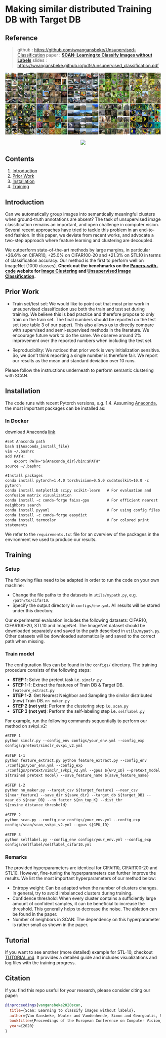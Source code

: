 # Making similar distributed Training DB with Target DB

## Reference
> github : https://github.com/wvangansbeke/Unsupervised-Classification
> paper : [**SCAN: Learning to Classify Images without Labels**](https://arxiv.org/pdf/2005.12320.pdf)
> slides : https://wvangansbeke.github.io/pdfs/unsupervised_classification.pdf

<p align="center">
    <img src="images/teaser.jpg" />
<p align="center">
    <img src="images/pipeline.png" />


## Contents
1. [Introduction](#introduction)
0. [Prior Work](#prior-work)
0. [Installation](#installation)
0. [Training](#training)

## Introduction
Can we automatically group images into semantically meaningful clusters when ground-truth annotations are absent? The task of unsupervised image classification remains an important, and open challenge in computer vision. Several recent approaches have tried to tackle this problem in an end-to-end fashion. In this paper, we deviate from recent works, and advocate a two-step approach where feature learning and clustering are decoupled.

We outperform state-of-the-art methods by large margins, in particular +26.6% on CIFAR10, +25.0% on CIFAR100-20 and +21.3% on STL10 in terms of classification accuracy.  Our method is the first to perform well on ImageNet (1000 classes).
__Check out the benchmarks on the [Papers-with-code](https://paperswithcode.com/paper/learning-to-classify-images-without-labels) website for [Image Clustering](https://paperswithcode.com/task/image-clustering) and [Unsupervised Image Classification](https://paperswithcode.com/task/unsupervised-image-classification).__

## Prior Work
- Train set/test set:
We would like to point out that most prior work in unsupervised classification use both the train and test set during training. We believe this is bad practice and therefore propose to only train on the train set. The final numbers should be reported on the test set (see table 3 of our paper). This also allows us to directly compare with supervised and semi-supervised methods in the literature. We encourage future work to do the same. We observe around 2% improvement over the reported numbers when including the test set.

- Reproducibility: 
We noticed that prior work is very initialization sensitive. So, we don't think reporting a single number is therefore fair. We report our results as the mean and standard deviation over 10 runs. 

Please follow the instructions underneath to perform semantic clustering with SCAN.

## Installation
The code runs with recent Pytorch versions, e.g. 1.4. 
Assuming [Anaconda](https://docs.anaconda.com/anaconda/install/), the most important packages can be installed as:

### In Docker
download Anaconda [link](https://www.anaconda.com/products/individual#linux)
```shell 
#set Anaconda path 
bash ${Anaconda_install_file}
vim ~/.bashrc
add PATH:
    export PATH="${Anaconda_dir}/bin:$PATH"
source ~/.bashrc
```

```shell
#Install packages
conda install pytorch=1.4.0 torchvision=0.5.0 cudatoolkit=10.0 -c pytorch
conda install matplotlib scipy scikit-learn   # For evaluation and confusion matrix visualization
conda install -c conda-forge faiss-gpu        # For efficient nearest neighbors search 
conda install pyyaml                          # For using config files
conda install -c conda-forge easydict
conda install termcolor                       # For colored print statements
```
We refer to the `requirements.txt` file for an overview of the packages in the environment we used to produce our results.

## Training

### Setup
The following files need to be adapted in order to run the code on your own machine:
- Change the file paths to the datasets in `utils/mypath.py`, e.g. `/path/to/cifar10`.
- Specify the output directory in `configs/env.yml`. All results will be stored under this directory. 

Our experimental evaluation includes the following datasets: CIFAR10, CIFAR100-20, STL10 and ImageNet. The ImageNet dataset should be downloaded separately and saved to the path described in `utils/mypath.py`. Other datasets will be downloaded automatically and saved to the correct path when missing.

### Train model
The configuration files can be found in the `configs/` directory. The training procedure consists of the following steps:
- __STEP 1__: Solve the pretext task i.e. `simclr.py`
- __STEP 1-1__: Extract the features of Train DB & Target DB. `feateure_extract.py`
- __STEP 1-2__: Get Nearest Neighbor and Sampling the similar distributed (new) Train DB. `nn_maker.py`
- __STEP 2 (not yet)__: Perform the clustering step i.e. `scan.py`
- __STEP 3 (not yet)__: Perform the self-labeling step i.e. `selflabel.py`

For example, run the following commands sequentially to perform our method on svkpi_v2:
```shell
#STEP 1
python simclr.py --config_env configs/your_env.yml --config_exp configs/pretext/simclr_svkpi_v2.yml

#STEP 1-1
python feature_extract.py python feature_extract.py --config_env ./configs/your_env.yml --config_exp ./configs/pretext/simclr_svkpi_v2.yml --gpus ${GPU_ID} --pretext_model ${trained pretext model} --save_feature_name ${save_feature_name}

#STEP 1-2
python nn_maker.py --target_csv ${target_feature} --near_csv ${near_feature} --save_dir ${save_dir} --target_db ${target_DB} --near_db ${near_DB} --nn_factor ${nn_top_K} --dist_thr ${cosine_distance_threshold}

#STEP 2
python scan.py --config_env configs/your_env.yml --config_exp configs/scan/scan_svkpi_v2.yml --gpus ${GPU_ID}

#STEP 3
python selflabel.py --config_env configs/your_env.yml --config_exp configs/selflabel/selflabel_cifar10.yml
```
### Remarks
The provided hyperparameters are identical for CIFAR10, CIFAR100-20 and STL10. However, fine-tuning the hyperparameters can further improve the results. We list the most important hyperparameters of our method below:
- Entropy weight: Can be adapted when the number of clusters changes. In general, try to avoid imbalanced clusters during training. 
- Confidence threshold: When every cluster contains a sufficiently large amount of confident samples, it can be beneficial to increase the threshold. This generally helps to decrease the noise. The ablation can be found in the paper. 
- Number of neighbors in SCAN: The dependency on this hyperparameter is rather small as shown in the paper. 


## Tutorial

If you want to see another (more detailed) example for STL-10, checkout [TUTORIAL.md](https://github.com/wvangansbeke/Unsupervised-Classification/blob/master/TUTORIAL.md). It provides a detailed guide and includes visualizations and log files with the training progress.

## Citation

If you find this repo useful for your research, please consider citing our paper:

```bibtex
@inproceedings{vangansbeke2020scan,
  title={Scan: Learning to classify images without labels},
  author={Van Gansbeke, Wouter and Vandenhende, Simon and Georgoulis, Stamatios and Proesmans, Marc and Van Gool, Luc},
  booktitle={Proceedings of the European Conference on Computer Vision},
  year={2020}
}

```
